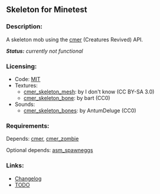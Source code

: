 ## Skeleton for Minetest

### Description:

A skeleton mob using the [cmer][] (Creatures Revived) API.

***Status:** currently not functional*

### Licensing:

- Code: [MIT](LICENSE.txt)
- Textures:
	- [cmer_skeleton_mesh](http://minetest.fensta.bplaced.net/#id=1141): by I don't know (CC BY-SA 3.0)
	- [cmer_skeleton_bone](https://opengameart.org/node/3755): by bart (CC0)
- Sounds:
	- [cmer_skeleton_bones](https://opengameart.org/node/16324): by AntumDeluge (CC0)

### Requirements:

Depends: [cmer][], [cmer_zombie][]

Optional depends: [asm_spawneggs][]

### Links:

- [Changelog](CHANGES.txt)
- [TODO](TODO.txt)


[cmer]: https://forum.minetest.net/viewtopic.php?t=26684
[cmer_zombie]: https://github.com/AntumMT/mod-cmer/tree/zombie
[asm_spawneggs]: https://content.minetest.net/packages/AntumDeluge/asm_spawneggs/
